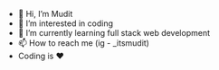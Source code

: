 - 👋 Hi, I’m Mudit
- 👀 I’m interested in coding
- 🌱 I’m currently learning full stack web development 
- 📫 How to reach me (ig - _itsmudit)
-   Coding is ❤️
<!---
Mudit148/Mudit148 is a ✨ special ✨ repository because its `README.md` (this file) appears on your GitHub profile.
You can click the Preview link to take a look at your changes.
--->
